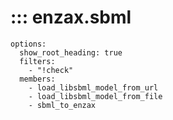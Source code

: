 #  ::: enzax.sbml
    options:
      show_root_heading: true
      filters:
        - "!check"
      members:
        - load_libsbml_model_from_url
        - load_libsbml_model_from_file
        - sbml_to_enzax

